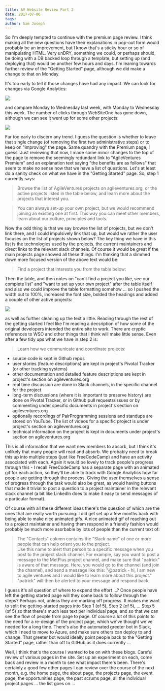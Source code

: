 ```yaml
---
title: AV Website Review Part 2
date: 2017-07-06
tags: 
author: Sam Joseph
---
```


So I'm deeply tempted to continue with the premium page review.  I think making all the new questions have their explanations in pop-out form would probably be an improvement, but I know that's a sticky hour or so of manipulating HTML.  Very unDRY, something we could, or perhaps should, be doing with a DB backed loop through a template, but setting up (and deploying that) would be another few hours and days.  I'm leaning towards further review of the "Getting Started" page, although we did make a change to that on Monday.

It's too early to tell if those changes have had any impact.  We can look for changes via Google Analytics:

![](https://www.dropbox.com/s/yyyf9ykhy0tc68u/Screenshot%202017-07-06%2009.17.13.png?dl=1)

and compare Monday to Wednesday last week, with Monday to Wednesday this week.  The number of clicks through WebSiteOne has gone down, although we can see it went up for some other projects:

![](https://www.dropbox.com/s/39tiao9ajhshqib/Screenshot%202017-07-06%2009.18.11.png?dl=1)

Far too early to discern any trend.  I guess the question is whether to leave that single change (of removing the first two administrative steps) or to keep on "improving" the page.  Same quandry with the Premium page, I guess.  Just reviewing that now, I made some minor changes to the top of the page to remove the seemingly redundant link to "AgileVentures Premium" and an explanation text saying "the benefits are as follows" that seem to make no sense now that we have a list of questions.  Let's at least do a sanity check on what we have in the "Getting Started" page.  So, step 1 currently says:

> Browse the list of AgileVentures projects on agileventures.org, or the active projects listed in the table below, and learn more about the projects that interest you.

> You can always set-up your own project, but we would recommend joining an existing one at first. This way you can meet other members, learn about our culture, principles and tools.

Now the odd thing is that we say browse the list of projects, but we don't link there, and I could impulsively link that up, but would we rather the user focuses on the list of projects shown below?  The key thing we have in this list is the technologies used by the projects, the current maintainers and direct links to the relevant slack channels.  Of course it would be great if the main projects page showed all these things.  I'm thinking that a slimmed down more focused version of the above text would be:

> Find a project that interests you from the table below:

Then the table, and then notes on "can't find a project you like, see our complete list" and "want to set up your own project" after the table itself and also we could improve the table formatting somehow ... so I pushed the width out to 100%, increased the font size, bolded the headings and added a couple of other active projects:

![](https://www.dropbox.com/s/66ss4bwklwf5may/Screenshot%202017-07-06%2009.52.21.png?dl=1)

as well as further cleaning up the text a little.  Reading through the rest of the getting started I feel like I'm reading a decsription of how some of the original developers intended the entire site to work.  There are cryptic references to WSO and other things that I think will make little sense.  Even after a few tidy ups what we have in step 2 is:

> Learn how we communicate and coordinate projects:
* source code is kept in Github repos
* user stories (feature descriptions) are kept in project's Pivotal Tracker (or other tracking systems)
* other documentation and detailed feature descriptions are kept in project's section on agileventures.org
* real time discussion are done in Slack channels, in the specific channel for the project
* long-term discussions (where it is important to preserve history) are done on Pivotal Tracker, or in Github pull requests/issues or by commenting under specific documents in project's section on agileventures.org 
* optionally recordings of PairProgramming sessions and standups are stored on YouTube. The list of videos for a specific project is under project's section on agileventures.org
* technical information on the project is kept in documents under project's section on agileventures.org

This is all information that we want new members to absorb, but I think it's unlikely that many people will read and absorb.  We probably need to break this up into multiple steps (just like FreeCodeCamp) and have an activity associated with each.  Again it would be lovely to track people's progress through this - I recall FreeCodeCamp has a separate page with an animated gif for each action, so they'll be able to track with Google Analytics how far people are getting through the process.  Giving the user themselves a sense of progress through the task would also be great, as would having buttons that made it trivial to post a question to a project maintainer in the relevant slack channel (a bit like LinkedIn does to make it easy to send messages of a particular format).

Of course with all these different ideas there's the question of which are the ones that are really worth pursuing.  I did get set up a few months back with being able to make nice animated gifs.   A nice animated gif of reaching out to a project maintainer and having them respond in a friendly fashion would probably be much more asorbable by lots of people than the current text of:

> The "Contacts" column contains the "Slack name" of one or more people that can help orient you to the project.  
> Use this name to alert that person to a specific message when you post to the project slack channel.  For example, say you want to post a message to the MetPlus project channel, and make sure that "patrick" is aware of that message.  Here, you would go to the channel (and join the channel), and send a message like this:
> "@patrick - hi, I am new to agile ventures and I would like to learn more about this project."
> "patrick" will then be alerted to your message and respond back.

I guess it's all question of where to expend the effort ...?  Once people have left the getting started page will they come back to follow through the steps?  Perhaps not, unless they are marking off progress.  It makes me want to split the getting-started pages into Step 1 (of 5), Step 2 (of 5), ... Step 5 (of 5) so that there's much less text per individual page, and so that we can see the flow of people from page to page.  Of course a lot of this points to the need for a re-design of the project page, which we've thought we've needed for a long time.  There's also the automated greeter bot in Slack, which I need to move to Azure, and make sure others can deploy to and change.  That greeter bot would ideally point people back to the "Getting Started" page, rather than off to GitHub as it does currently ...

Well, I think that's the course I wanted to be on with these blogs.  Careful review of various pages in the site.  Set up an experiment on each, come back and review in a month to see what impact there's been.  There's certainly a good few other pages I can review over the course of the next month, e.g. the home page, the about page, the projects page, the event page, the opportunities page, the past scrums page, all the individual project pages ... the list goes on ...
